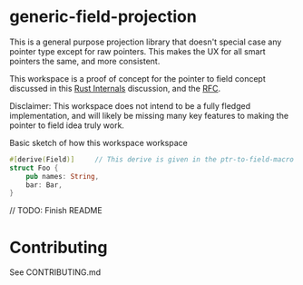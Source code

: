 # generic-field-projection

This is a general purpose projection library that doesn't special case any pointer type except for
raw pointers. This makes the UX for all smart pointers the same, and more consistent.

This workspace is a proof of concept for the pointer to field concept discussed in this [Rust Internals](https://internals.rust-lang.org/t/idea-pointer-to-field/10061) discussion, and the [RFC](https://github.com/rust-lang/rfcs/pull/2708).

Disclaimer: This workspace does not intend to be a fully fledged implementation, and will likely be missing many key features to making the pointer to field idea truly work.

Basic sketch of how this workspace workspace

```rust
#[derive(Field)]     // This derive is given in the ptr-to-field-macro crate
struct Foo {
    pub names: String,
    bar: Bar,
}
```

// TODO: Finish README

# Contributing

See CONTRIBUTING.md
